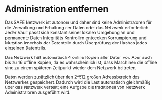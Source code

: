 # Administration entfernen

Das SAFE Netzwerk ist autonom und daher sind keine Administratoren für die Verwaltung und Erhaltung der Daten oder das Netzwerk erforderlich. Jeder Vault passt sich konstant seiner lokalen Umgebung an und permanente Daten Integritäts Kontrollen entdecken Korrumpierung und Mutation innerhalb der Datenteile durch Überprüfung der Hashes jedes einzelnen Datenteils.

Das Netzwerk hält automatisch 4 online Kopien aller Daten vor. Aber auch bis zu 16 offline Kopien, da es wahrscheinlich ist, dass Maschinen die offline sind zu einem späteren Zeitpunkt wieder dem Netzwerk beitreten.

Daten werden zusätzlich über den 2^512 großen Adressbereich des Netzwerkes gespeichert. Dadurch wird die Last automatisch gleichmäßig über das Netzwerk verteilt; eine Aufgabe die traditionell von Netzwerk Administratoren ausgeführt wird.
